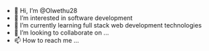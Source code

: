 - 👋 Hi, I’m @Olwethu28
- 👀 I’m interested in software development
- 🌱 I’m currently learning full stack web development technologies
- 💞️ I’m looking to collaborate on ...
- 📫 How to reach me ...

<!---
Olwethu28/Olwethu28 is a ✨ special ✨ repository because its `README.md` (this file) appears on your GitHub profile.
You can click the Preview link to take a look at your changes.
--->
